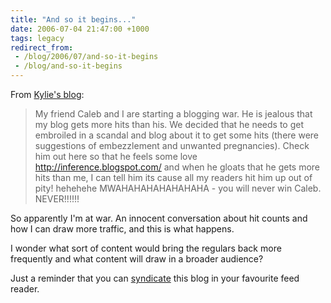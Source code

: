 ```yaml
---
title: "And so it begins..."
date: 2006-07-04 21:47:00 +1000
tags: legacy
redirect_from:
 - /blog/2006/07/and-so-it-begins
 - /blog/and-so-it-begins
---
```


From <a href="http://blog.myspace.com/misskheyhey">Kylie's blog</a>:
<blockquote>My friend Caleb and I are starting a blogging war. He is jealous that my blog gets more hits than his. We decided that he needs to get embroiled in a scandal and blog about it to get some hits (there were suggestions of embezzlement and unwanted pregnancies). Check him out here so that he feels some love <a href="http://calebbrown.id.au/">http://inference.blogspot.com/</a> and when he gloats that he gets more hits than me, I can tell him its cause all my readers hit him up out of pity! hehehehe MWAHAHAHAHAHAHAHA - you will never win Caleb. NEVER!!!!!!</blockquote>
So apparently I'm at war. An innocent conversation about hit counts and how I can draw more traffic, and this is what happens.

I wonder what sort of content would bring the regulars back more frequently and what content will draw in a broader audience?

Just a reminder that you can <a href="http://feeds.feedburner.com/Inference">syndicate</a> this blog in your favourite feed reader.
